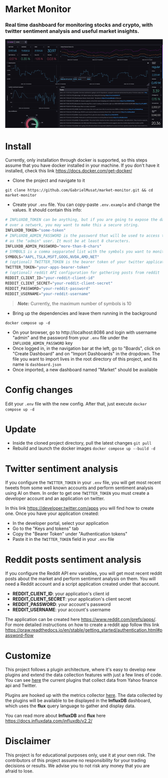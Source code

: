 # Market Monitor

### Real time dashboard for monitoring stocks and crypto, with twitter sentiment analysis and useful market insights.

<p align="center"> <img alt="" src="docs/dashboard.png"> </p>

# Install

Currently, only installation through docker is supported, so this steps assume that
you have docker installed in your machine. If you don't have it installed, check this 
link https://docs.docker.com/get-docker/

- Clone the project and navigate to it
```
git clone https://github.com/GabrielMusat/market-monitor.git && cd market-monitor
```
- Create your `.env` file. You can copy-paste `.env.example` and change the values.
It should contain this info:
```python
# INFLUXDB_TOKEN can be anything, but if you are going to expose the dashboard
# over a network, you may want to make this a secure string.
INFLUXDB_TOKEN="some-token"
# INFLUXDB_ADMIN_PASSWORD is the password that will be used to access the dashboard
# as the "admin" user. It must be at least 8 characters.
INFLUXDB_ADMIN_PASSWORD="more-than-8-chars"
# SYMBOLS is a comma sepparated list with the symbols you want to monitor
SYMBOLS="AAPL,TSLA,MSFT,GOOG,NVDA,AMD,NET"
# (optional) TWITTER_TOKEN is the bearer token of your twitter application
TWITTER_TOKEN="your-apps-bearer-token"
# (optional) reddit API configuration for gathering posts from reddit
REDDIT_CLIENT_ID="your-reddit-client-id"
REDDIT_CLIENT_SECRET="your-reddit-client-secret"
REDDIT_PASSWORD="your-reddit-password"
REDDIT_USERNAME="your-reddit-username"
```
> **_Note:_** Currently, the maximum number of symbols is 10
- Bring up the dependencies and leave them running in the background
```
docker compose up -d
```
- On your browser, go to http://localhost:8086 and login with username "admin" and
the password from your `.env` file under the `INFLUXDB_ADMIN_PASSWORD` key
- Once logged in, in the navigation bar at the left, go to "Boards", click on "Create Dashboard"
and on "Import Dashboards" in the dropdown. The file you want to import lives in the root directory
of this project, and its name is `dashboard.json`
- Once imported, a new dashboard named "Market" should be available

# Config changes

Edit your `.env` file with the new config. After that, just execute `docker compose up -d`

# Update

- Inside the cloned project directory, pull the latest changes `git pull`
- Rebuild and launch the docker images `docker compose up --build -d`

# Twitter sentiment analysis

If you configure the `TWITTER_TOKEN` in your `.env` file, you will get most recent tweets
from some well known accounts and perform sentiment analysis using AI on them. In order to
get one `TWITTER_TOKEN` you must create a developer account and an application on twitter.

In this link https://developer.twitter.com/apps you will find how to create one.
Once you have your application created: 
- In the developer portal, select your application
- Go to the "Keys and tokens" tab
- Copy the "Bearer Token" under "Authentication tokens"
- Paste it in the `TWITTER_TOKEN` field in your `.env` file

# Reddit posts sentiment analysis

If you configure the Reddit API env variables, you will get most recent reddit posts about
the market and perform sentiment analysis on them. You will need a Reddit account and a script
application created under that account. 
- **REDDIT_CLIENT_ID**: your application's client id
- **REDDIT_CLIENT_SECRET**: your application's client secret
- **REDDIT_PASSWORD**: your account's password
- **REDDIT_USERNAME**: your account's username

The application can be created here https://www.reddit.com/prefs/apps/.
For more detailed instructions on how to create a reddit app follow this link
https://praw.readthedocs.io/en/stable/getting_started/authentication.html#password-flow
# Customize

This project follows a plugin architecture, where it's easy to develop new plugins and extend
the data collection features with just a few lines of code. You can see [here](src/metric_collectors)
the current plugins that collect data from Yahoo finance api and Twitter.

Plugins are hooked up with the metrics collector [here](https://github.com/GabrielMusat/market-monitor/blob/main/src/main.py#L44-L52). The data collected by 
the plugins will be available to be displayed in the **InfluxDB** dashboard, which uses the
**flux** query language to gather and display data.

You can read more about **InfluxDB** and **flux** here https://docs.influxdata.com/influxdb/v2.2/


# Disclaimer

This project is for educational purposes only, use it at your own risk. The contributors
of this project assume no responsibility for your trading decisions or results. We advise
you to not risk any money that you are afraid to lose.
